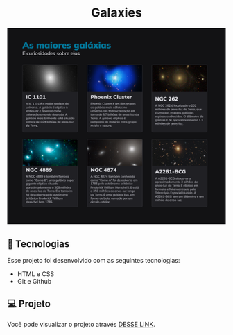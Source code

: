 <h1 align="center">Galaxies</h1>

<img src=".github/preview.png">

## 🚀 Tecnologias

Esse projeto foi desenvolvido com as seguintes tecnologias:

- HTML e CSS
- Git e Github

## 💻 Projeto

Você pode visualizar o projeto através [DESSE LINK](https://galaxies-beta.vercel.app/).
